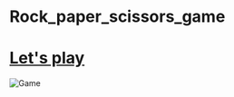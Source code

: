 # Rock_paper_scissors_game
# [Let's play](https://christinematta.github.io/Rock_paper_scissors_game/index.html)
![Game](https://christinematta.github.io/Rock_paper_scissors_game/imgs/Game.png)



